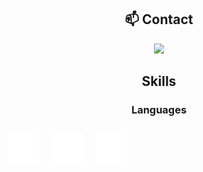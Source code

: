 <div align="center">

## 📫 Contact

<a href="https://skillicons.dev">
  <img src="https://skillicons.dev/icons?i=discord"/>
</a>

## Skills

### Languages

</div>

<div style="display: flex;">

  <div style="text-align: center; margin: 10px;">
    <img src="./images/cpp-logo.svg"
          style="width: 50px; height: 50px;"
          alt="C++ Logo"
          />
    <br />
  </div>
  
  <div style="text-align: center; margin: 10px;">
    <img src="./images/erlang-logo.svg"
          style="width: 50px; height: 50px;"
          alt="Erlang Logo"
          />
    <br />
  </div>
  
  <div style="text-align: center; margin: 10px;">
    <img src="./images/java-logo.svg"
          style="width: 50px; height: 50px;"
          alt="Java Logo"
          />
    <br />
  </div>

</div>









<!--
**DoubleXEric/DoubleXEric** is a ✨ _special_ ✨ repository because its `README.md` (this file) appears on your GitHub profile.

Here are some ideas to get you started:

- 🔭 I’m currently working on ...
- 🌱 I’m currently learning ...
- 👯 I’m looking to collaborate on ...
- 🤔 I’m looking for help with ...
- 💬 Ask me about ...
- 📫 How to reach me: ...
- 😄 Pronouns: ...
- ⚡ Fun fact: ...
-->

